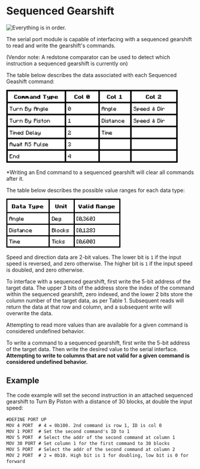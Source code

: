 # Sequenced Gearshift
![Everything is in order.](block:create:sequenced_gearshift)

The serial port module is capable of interfacing with a sequenced gearshift to read and write the gearshift's commands.

(Vendor note: A redstone comparator can be used to detect which instruction a sequenced gearshift is currently on)

The table below describes the data associated with each Sequenced Geashift command:

![Table 1](../img/seq_gearshift/table1.png)

*Writing an End command to a sequenced gearshift will clear all commands after it.

The table below describes the possible value ranges for each data type:

![Table 1](../img/seq_gearshift/table2.png)

Speed and direction data are 2-bit values. The lower bit is `1` if the input speed is reversed, and zero otherwise. The higher bit is `1` if the input speed is doubled, and zero otherwise.

To interface with a sequenced gearshift, first write the 5-bit address of the target data. The upper 3 bits of the address store the index of the command within the sequenced gearshift, zero indexed, and the lower 2 bits store the column number of the target data, as per Table 1. Subsequent reads will return the data at that row and column, and a subsequent write will overwrite the data.

Attempting to read more values than are available for a given command is considered undefined behavior.

To write a command to a sequenced gearshift, first write the 5-bit address of the target data. Then write the desired value to the serial interface. **Attempting to write to columns that are not valid for a given command is considered undefined behavior.**

## Example

The code example will set the second instruction in an attached sequenced gearshift to Turn By Piston with a distance of 30 blocks, at double the input speed:

```
#DEFINE PORT UP
MOV 4 PORT  # 4 = 0b100. 2nd command is row 1, ID is col 0
MOV 1 PORT  # Set the second command's ID to 1
MOV 5 PORT  # Select the addr of the second command at column 1
MOV 30 PORT # Set column 1 for the first command to 30 blocks
MOV 5 PORT  # Select the addr of the second command at column 2
MOV 2 PORT  # 2 = 0b10. High bit is 1 for doubling, low bit is 0 for forward
```